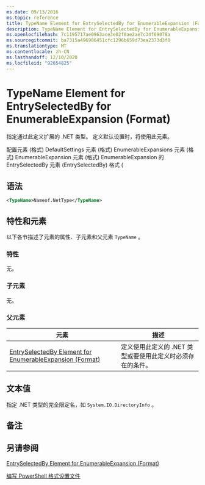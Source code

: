 ```yaml
---
ms.date: 09/13/2016
ms.topic: reference
title: TypeName Element for EntrySelectedBy for EnumerableExpansion (Format)
description: TypeName Element for EntrySelectedBy for EnumerableExpansion (Format)
ms.openlocfilehash: 7c1195717ae0963ace3e02f0ae2ae7c34f69078a
ms.sourcegitcommit: ba7315a496986451cfc1296b659d73ea2373d3f0
ms.translationtype: MT
ms.contentlocale: zh-CN
ms.lasthandoff: 12/10/2020
ms.locfileid: "92654825"
---
```

# <a name="typename-element-for-entryselectedby-for-enumerableexpansion-format"></a>TypeName Element for EntrySelectedBy for EnumerableExpansion (Format)

指定通过此定义扩展的 .NET 类型。 定义默认设置时，将使用此元素。

配置元素 (格式) DefaultSettings 元素 (格式) EnumerableExpansions 元素 (格式) EnumerableExpansion 元素 (格式) EnumerableExpansion 的 EntrySelectedBy 元素 (EntrySelectedBy) 格式 (

## <a name="syntax"></a>语法

```xml
<TypeName>Nameof.NetType</TypeName>

```

## <a name="attributes-and-elements"></a>特性和元素

以下各节描述了元素的属性、子元素和父元素 `TypeName` 。

### <a name="attributes"></a>特性

无。

### <a name="child-elements"></a>子元素

无。

### <a name="parent-elements"></a>父元素

|元素|描述|
|-------------|-----------------|
|[EntrySelectedBy Element for EnumerableExpansion (Format)](./entryselectedby-element-for-enumerableexpansion-format.md)|定义使用此定义的 .NET 类型或要使用此定义时必须存在的条件。|

## <a name="text-value"></a>文本值

指定 .NET 类型的完全限定名，如 `System.IO.DirectoryInfo` 。

## <a name="remarks"></a>备注

## <a name="see-also"></a>另请参阅

[EntrySelectedBy Element for EnumerableExpansion (Format)](./entryselectedby-element-for-enumerableexpansion-format.md)

[编写 PowerShell 格式设置文件](./writing-a-powershell-formatting-file.md)
